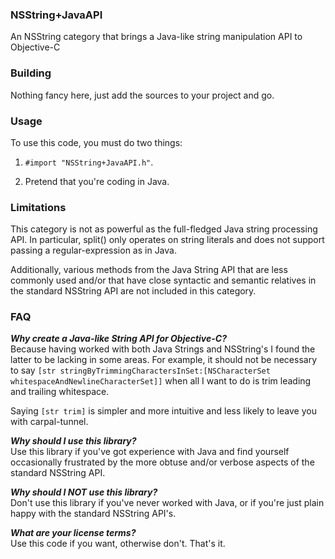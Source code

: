 ### NSString+JavaAPI

An NSString category that brings a Java-like string manipulation API to Objective-C

### Building

Nothing fancy here, just add the sources to your project and go.

### Usage

To use this code, you must do two things:

1.  `#import "NSString+JavaAPI.h"`.

2.  Pretend that you're coding in Java.
    

### Limitations

This category is not as powerful as the full-fledged Java string processing API.  In particular, 
split() only operates on string literals and does not support passing a regular-expression as 
in Java.  

Additionally, various methods from the Java String API that are less commonly used and/or that 
have close syntactic and semantic relatives in the standard NSString API are not included in this 
category.  

### FAQ

**_Why create a Java-like String API for Objective-C?_**<br />
Because having worked with both Java Strings and NSString's I found the latter to be lacking in some areas.  For example, it should not be necessary to say `[str stringByTrimmingCharactersInSet:[NSCharacterSet whitespaceAndNewlineCharacterSet]]` when all I want to do is trim leading and trailing whitespace.  

Saying `[str trim]` is simpler and more intuitive and less likely to leave you with carpal-tunnel.

**_Why should I use this library?_**<br />
Use this library if you've got experience with Java and find yourself occasionally frustrated by the more obtuse and/or verbose aspects of the standard NSString API.

**_Why should I NOT use this library?_**<br />
Don't use this library if you've never worked with Java, or if you're just plain happy with the standard NSString API's.

**_What are your license terms?_**<br />
Use this code if you want, otherwise don't.  That's it.  
